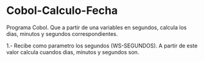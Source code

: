 # Cobol-Calculo-Fecha
Programa Cobol. Que a partir de una variables en segundos, calcula los dias, minutos y segundos correspondientes.

1.- Recibe como parametro los segundos (WS-SEGUNDOS). A partir de este valor calcula cuandos dias, minutos y segundos son.

